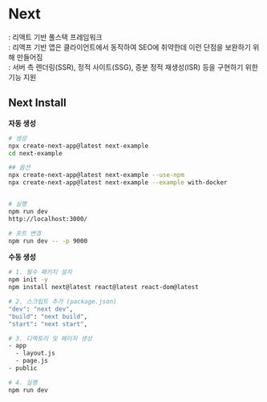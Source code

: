 # Next
: 리액트 기반 풀스택 프레임워크  
: 리액프 기반 앱은 클라이언트에서 동작하여 SEO에 취약한데 이런 단점을 보완하기 위해 만들어짐  
: 서버 측 렌더링(SSR), 정적 사이트(SSG), 증분 정적 재생성(ISR) 등을 구현하기 위한 기능 지원  



## Next Install

**자동 생성**
```bash 
# 생성
npx create-next-app@latest next-example
cd next-example

## 옵션 
npx create-next-app@latest next-example --use-npm
npx create-next-app@latest next-example --example with-docker


# 실행
npm run dev
http://localhost:3000/

# 포트 변경
npm run dev -- -p 9000
```


**수동 생성**
```bash
# 1. 필수 패키지 설치 
npm init -y 
npm install next@latest react@latest react-dom@latest

# 2. 스크립트 추가 (package.json)
"dev": "next dev",
"build": "next build",
"start": "next start",

# 3. 디렉토리 및 페이지 생성
- app
  - layout.js
  - page.js 
- public 

# 4. 실행
npm run dev
```